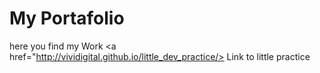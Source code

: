 # My Portafolio 
here you find my Work 
<a href="http://vividigital.github.io/little_dev_practice/> Link to little practice </a>
